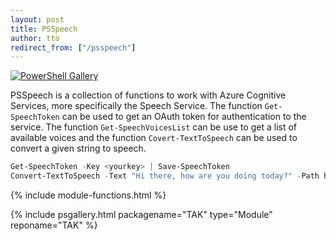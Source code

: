 ```yaml
---
layout: post
title: PSSpeech
author: tto
redirect_from: ["/psspeech"]
---
```


[![PowerShell Gallery](https://img.shields.io/powershellgallery/dt/psspeech.svg)](https://www.powershellgallery.com/packages/psspeech)

PSSpeech is a collection of functions to work with Azure Cognitive Services, more specifically the Speech Service. <!-- more --> The function  `Get-SpeechToken` can be used to get an OAuth token for authentication to the service. The function `Get-SpeechVoicesList` can be use to get a list of available voices and the function `Covert-TextToSpeech` can be used to convert a given string to speech.

```powershell
Get-SpeechToken -Key <yourkey> | Save-SpeechToken
Convert-TextToSpeech -Text "Hi there, how are you doing today?" -Path hithere.mp3
```

{% include module-functions.html %}

{% include psgallery.html packagename="TAK" type="Module" reponame="TAK" %}
